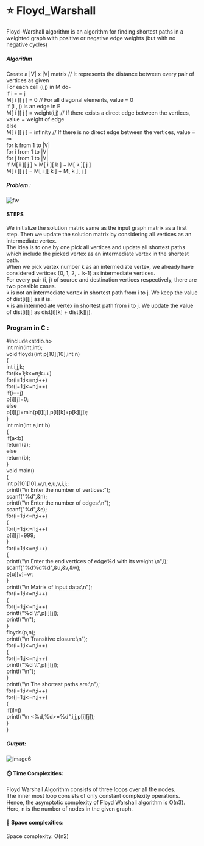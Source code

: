 # ⭐ Floyd_Warshall


Floyd–Warshall algorithm is an algorithm for finding shortest paths in a weighted graph with positive or negative edge weights (but with no negative cycles) </BR>

##### Algorithm
Create a |V| x |V| matrix               // It represents the distance between every pair of vertices as given </BR>
For each cell (i,j) in M do- </BR>
if i = = j</BR>
M[ i ][ j ] = 0                 // For all diagonal elements, value = 0</BR>
if (i , j) is an edge in E</BR>
M[ i ][ j ] = weight(i,j)       // If there exists a direct edge between the vertices, value = weight of edge</BR>
else</BR>
M[ i ][ j ] = infinity          // If there is no direct edge between the vertices, value = ∞</BR>
for k from 1 to |V|</BR>
for i from 1 to |V|</BR>
for j from 1 to |V|</BR>
if M[ i ][ j ] > M[ i ][ k ] + M[ k ][ j ]</BR>
M[ i ][ j ] = M[ i ][ k ] + M[ k ][ j ]</BR>

##### Problem :
![fw](https://user-images.githubusercontent.com/65402647/136140246-dcb5f9c5-76ff-42a4-a6a5-d82870251d75.png)

#### STEPS
We initialize the solution matrix same as the input graph matrix as a first step. Then we update the solution matrix by considering all vertices as an intermediate vertex. </BR>
The idea is to one by one pick all vertices and update all shortest paths which include the picked vertex as an intermediate vertex in the shortest path.</BR>
When we pick vertex number k as an intermediate vertex, we already have considered vertices {0, 1, 2, .. k-1} as intermediate vertices. </BR>
For every pair (i, j) of source and destination vertices respectively, there are two possible cases.</BR>
k is not an intermediate vertex in shortest path from i to j. We keep the value of dist[i][j] as it is.</BR>
k is an intermediate vertex in shortest path from i to j. We update the value of dist[i][j] as dist[i][k] + dist[k][j].</BR>

### Program in C :
#include<stdio.h></BR>
int min(int,int);</BR>
void floyds(int p[10][10],int n)</BR>
{</BR>
 int i,j,k;</BR>
 for(k=1;k<=n;k++)</BR>
  for(i=1;i<=n;i++)</BR>
   for(j=1;j<=n;j++)</BR>
    if(i==j)</BR>
     p[i][j]=0;</BR>
    else</BR>
     p[i][j]=min(p[i][j],p[i][k]+p[k][j]);</BR>
}</BR>
int min(int a,int b)</BR>
{</BR>
 if(a<b)</BR>
  return(a);</BR>
 else</BR>
  return(b);</BR>
}</BR>
void main()</BR>
{</BR>
 int p[10][10],w,n,e,u,v,i,j;;</BR>
 printf("\n Enter the number of vertices:");</BR>
 scanf("%d",&n);</BR>
 printf("\n Enter the number of edges:\n");</BR>
 scanf("%d",&e);</BR>
 for(i=1;i<=n;i++)</BR>
 {</BR>
  for(j=1;j<=n;j++)</BR>
   p[i][j]=999;</BR>
 }</BR>
 for(i=1;i<=e;i++)</BR>
 {</BR>
  printf("\n Enter the end vertices of edge%d with its weight \n",i);</BR>
  scanf("%d%d%d",&u,&v,&w);</BR>
  p[u][v]=w;</BR>
 }</BR>
 printf("\n Matrix of input data:\n");</BR>
 for(i=1;i<=n;i++)</BR>
 {</BR>
  for(j=1;j<=n;j++)</BR>
   printf("%d \t",p[i][j]);</BR>
  printf("\n");</BR>
 }</BR>
 floyds(p,n);</BR>
 printf("\n Transitive closure:\n");</BR>
 for(i=1;i<=n;i++)</BR>
 {</BR>
  for(j=1;j<=n;j++)</BR>
   printf("%d \t",p[i][j]);</BR>
  printf("\n");</BR>
 }</BR>
 printf("\n The shortest paths are:\n");</BR>
 for(i=1;i<=n;i++)</BR>
  for(j=1;j<=n;j++)</BR>
  {</BR>
   if(i!=j)</BR>
    printf("\n <%d,%d>=%d",i,j,p[i][j]);</BR>
  }</BR>
}</BR>

##### Output: 
![image6](https://user-images.githubusercontent.com/65402647/136140129-856840e8-fca4-4a8c-be71-b1090821b702.png)

#### ⏲️ Time Complexities:
Floyd Warshall Algorithm consists of three loops over all the nodes.</BR>
The inner most loop consists of only constant complexity operations.</BR>
Hence, the asymptotic complexity of Floyd Warshall algorithm is O(n3).</BR>
Here, n is the number of nodes in the given graph.</BR>

#### 👾 Space complexities:
Space complexity: O(n2)



